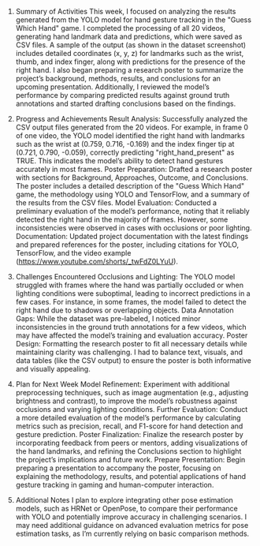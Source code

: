 1. Summary of Activities
This week, I focused on analyzing the results generated from the YOLO model for hand gesture tracking in the "Guess Which Hand" game. I completed the processing of all 20 videos, generating hand landmark data and predictions, which were saved as CSV files. A sample of the output (as shown in the dataset screenshot) includes detailed coordinates (x, y, z) for landmarks such as the wrist, thumb, and index finger, along with predictions for the presence of the right hand. I also began preparing a research poster to summarize the project’s background, methods, results, and conclusions for an upcoming presentation. Additionally, I reviewed the model’s performance by comparing predicted results against ground truth annotations and started drafting conclusions based on the findings.

2. Progress and Achievements
Result Analysis: Successfully analyzed the CSV output files generated from the 20 videos. For example, in frame 0 of one video, the YOLO model identified the right hand with landmarks such as the wrist at (0.759, 0.716, -0.169) and the index finger tip at (0.721, 0.790, -0.059), correctly predicting "right_hand_present" as TRUE. This indicates the model’s ability to detect hand gestures accurately in most frames.
Poster Preparation: Drafted a research poster with sections for Background, Approaches, Outcome, and Conclusions. The poster includes a detailed description of the "Guess Which Hand" game, the methodology using YOLO and TensorFlow, and a summary of the results from the CSV files.
Model Evaluation: Conducted a preliminary evaluation of the model’s performance, noting that it reliably detected the right hand in the majority of frames. However, some inconsistencies were observed in cases with occlusions or poor lighting.
Documentation: Updated project documentation with the latest findings and prepared references for the poster, including citations for YOLO, TensorFlow, and the video example (https://www.youtube.com/shorts/_twFdZ0LYuU).
3. Challenges Encountered
Occlusions and Lighting: The YOLO model struggled with frames where the hand was partially occluded or when lighting conditions were suboptimal, leading to incorrect predictions in a few cases. For instance, in some frames, the model failed to detect the right hand due to shadows or overlapping objects.
Data Annotation Gaps: While the dataset was pre-labeled, I noticed minor inconsistencies in the ground truth annotations for a few videos, which may have affected the model’s training and evaluation accuracy.
Poster Design: Formatting the research poster to fit all necessary details while maintaining clarity was challenging. I had to balance text, visuals, and data tables (like the CSV output) to ensure the poster is both informative and visually appealing.
4. Plan for Next Week
Model Refinement: Experiment with additional preprocessing techniques, such as image augmentation (e.g., adjusting brightness and contrast), to improve the model’s robustness against occlusions and varying lighting conditions.
Further Evaluation: Conduct a more detailed evaluation of the model’s performance by calculating metrics such as precision, recall, and F1-score for hand detection and gesture prediction.
Poster Finalization: Finalize the research poster by incorporating feedback from peers or mentors, adding visualizations of the hand landmarks, and refining the Conclusions section to highlight the project’s implications and future work.
Prepare Presentation: Begin preparing a presentation to accompany the poster, focusing on explaining the methodology, results, and potential applications of hand gesture tracking in gaming and human-computer interaction.
5. Additional Notes
I plan to explore integrating other pose estimation models, such as HRNet or OpenPose, to compare their performance with YOLO and potentially improve accuracy in challenging scenarios.
I may need additional guidance on advanced evaluation metrics for pose estimation tasks, as I’m currently relying on basic comparison methods.

